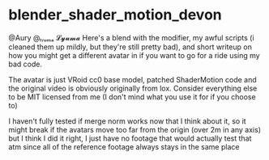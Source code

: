 # blender_shader_motion_devon

@Aury @ₗᵧᵤₘₐ          𝓛𝔂𝓾𝓶𝓪 Here's a blend with the modifier, my awful scripts (i cleaned them up mildly, but they're still pretty bad), and short writeup on how you might get a different avatar in if you want to go for a ride using my bad code.

The avatar is just VRoid cc0 base model, patched ShaderMotion code and the original video is obviously originally from lox. Consider everything else to be MIT licensed from me (I don't mind what you use it for if you choose to)

I haven't fully tested if merge norm works now that I think about it, so it might break if the avatars move too far from the origin (over 2m in any axis) but I think I did it right, I just have no footage that would actually test that atm since all of the reference footage always stays in the same place
